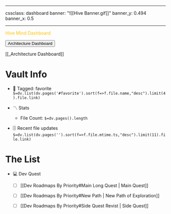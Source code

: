 
---
cssclass: dashboard
banner: "![[Hive Banner.gif]]"
banner_y: 0.494
banner_x: 0.5

---
<div class="title" style="color:#FFC300"; text-shadow: 0 0 10px rgba(255, 195, 0, 0.8);>Hive Mind Dashboard</div>


<button onclick="window.location.href='obsidian://open?vault=DevBrain&page=%5B%5B_Architecture%20Dashboard%5D%5D'">Architecture Dashboard</button>

[[_Architecture Dashboard]]

# Vault Info


- 🔖 Tagged:  favorite 
 `$=dv.list(dv.pages('#favorite').sort(f=>f.file.name,"desc").limit(4).file.link)`
- 〽️ Stats
	-  File Count: `$=dv.pages().length`
	

- 🗄️ Recent file updates
 `$=dv.list(dv.pages('').sort(f=>f.file.mtime.ts,"desc").limit(11).file.link)`


# The List
- 💻 Dev Quest
	- [ ] [[Dev Roadmaps By Priority#Main Long Quest | Main Quest]]
	- [ ] [[Dev Roadmaps By Priority#New Path | New Path of Exploration]]
	- [ ] [[Dev Roadmaps By Priority#Side Quest Revist |  Side Quest]]


